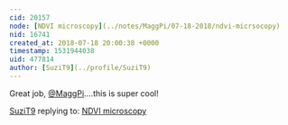 ```yaml
---
cid: 20157
node: [NDVI microscopy](../notes/MaggPi/07-18-2018/ndvi-micrsocopy)
nid: 16741
created_at: 2018-07-18 20:00:38 +0000
timestamp: 1531944038
uid: 477814
author: [SuziT9](../profile/SuziT9)
---
```


Great job, [@MaggPi](/profile/MaggPi)....this is super cool!

[SuziT9](../profile/SuziT9) replying to: [NDVI microscopy](../notes/MaggPi/07-18-2018/ndvi-micrsocopy)

